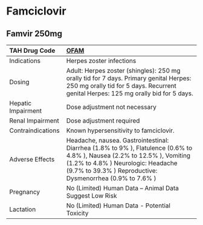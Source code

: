 # Famciclovir

## Famvir 250mg

| TAH Drug Code      | [OFAM](https://www.tahsda.org.tw/drugs/hissearch.php?drug_code=OFAM)                                                                                                                                                       |
|:-------------------|:---------------------------------------------------------------------------------------------------------------------------------------------------------------------------------------------------------------------------|
| Indications        | Herpes zoster infections                                                                                                                                                                                                   |
| Dosing             | Adult: Herpes zoster (shingles): 250 mg orally tid for 7 days. Primary genital Herpes: 250 mg orally tid for 5 days. Recurrent genital Herpes: 125 mg orally bid for 5 days.                                               |
| Hepatic Impairment | Dose adjustment not necessary                                                                                                                                                                                              |
| Renal Impairment   | Dose adjustment required                                                                                                                                                                                                   |
| Contraindications  | Known hypersensitivity to famciclovir.                                                                                                                                                                                     |
| Adverse Effects    | Headache, nausea. Gastrointestinal: Diarrhea (1.8% to 9% ), Flatulence (0.6% to 4.8% ), Nausea (2.2% to 12.5% ), Vomiting (1.2% to 4.8% ) Neurologic: Headache (9.7% to 39.3% ) Reproductive: Dysmenorrhea (0.9% to 7.6% ) |
| Pregnancy          | No (Limited) Human Data – Animal Data Suggest Low Risk                                                                                                                                                                     |
| Lactation          | No (Limited) Human Data - Potential Toxicity                                                                                                                                                                               |

